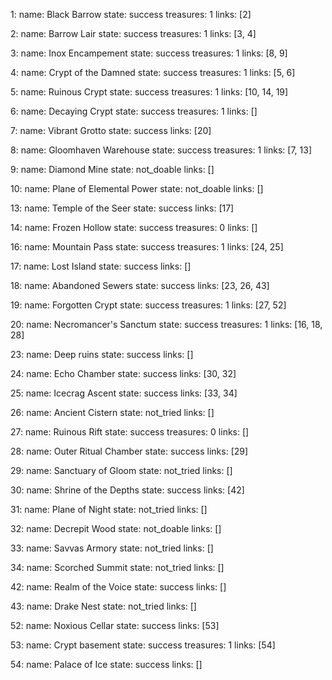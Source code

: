 1:
  name: Black Barrow
  state: success
  treasures: 1
  links: [2]

2:
  name: Barrow Lair
  state: success
  treasures: 1
  links: [3, 4]

3:
  name: Inox Encampement
  state: success
  treasures: 1
  links: [8, 9]

4:
  name: Crypt of the Damned
  state: success
  treasures: 1
  links: [5, 6]

5:
  name: Ruinous Crypt
  state: success
  treasures: 1
  links: [10, 14, 19]

6:
  name: Decaying Crypt
  state: success
  treasures: 1
  links: []

7:
  name: Vibrant Grotto
  state: success
  links: [20]

8:
  name: Gloomhaven Warehouse
  state: success
  treasures: 1
  links: [7, 13]

9:
  name: Diamond Mine
  state: not_doable
  links: []

10:
  name: Plane of Elemental Power
  state: not_doable
  links: []

13:
  name: Temple of the Seer
  state: success
  links: [17]

14:
  name: Frozen Hollow
  state: success
  treasures: 0
  links: []

16:
  name: Mountain Pass
  state: success
  treasures: 1
  links: [24, 25]

17:
  name: Lost Island
  state: success
  links: []

18:
  name: Abandoned Sewers
  state: success
  links: [23, 26, 43]

19:
  name: Forgotten Crypt
  state: success
  treasures: 1
  links: [27, 52]

20:
  name: Necromancer's Sanctum
  state: success
  treasures: 1
  links: [16, 18, 28]

23:
  name: Deep ruins
  state: success
  links: []

24:
  name: Echo Chamber
  state: success
  links: [30, 32]

25:
  name: Icecrag Ascent
  state: success
  links: [33, 34]

26:
  name: Ancient Cistern
  state: not_tried
  links: []

27:
  name: Ruinous Rift
  state: success
  treasures: 0
  links: []

28:
  name: Outer Ritual Chamber
  state: success
  links: [29]

29:
  name: Sanctuary of Gloom
  state: not_tried
  links: []

30:
  name: Shrine of the Depths
  state: success
  links: [42]

31:
  name: Plane of Night
  state: not_tried
  links: []

32:
  name: Decrepit Wood
  state: not_doable
  links: []

33:
  name: Savvas Armory
  state: not_tried
  links: []

34:
  name: Scorched Summit
  state: not_tried
  links: []

42:
  name: Realm of the Voice
  state: success
  links: []

43:
  name: Drake Nest
  state: not_tried
  links: []

52:
  name: Noxious Cellar
  state: success
  links: [53]

53:
  name: Crypt basement
  state: success
  treasures: 1
  links: [54]

54:
  name: Palace of Ice
  state: success
  links: []
